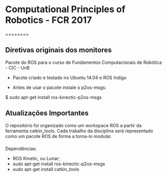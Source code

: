 # Computational Principles of Robotics - FCR 2017
========
## Diretivas originais dos monitores
Pacote do ROS para o curso de Fundamentos Computacionais de Robótica - CIC - UnB

* Pacote criado e testado no Ubuntu 14.04 e ROS Indigo

* Antes de usar o pacote instale o p2os-msgs:

$ sudo apt-get install ros-kinectic-p2os-msgs

## Atualizações Importantes
O repositório foi organizado como um workspace ROS a partir da ferramenta catkin_tools.
Cada trabalho da disciplina será representado como um pacote ROS de forma a torna-lo modular.

###
Dependências:

* ROS Kinetic, ou Lunar;
* sudo apt-get install ros-kinectic-p2os-msgs
* sudo apt-get install catkin_tools
